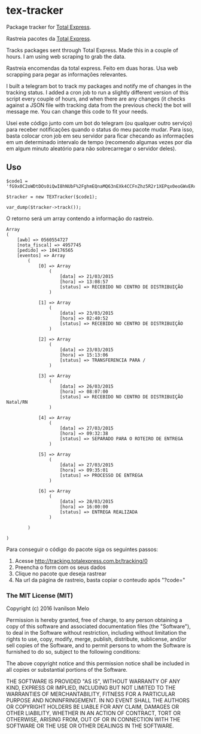 # tex-tracker

Package tracker for [Total Express](http://www.totalexpress.com.br).

Rastreia pacotes da [Total Express](http://www.totalexpress.com.br).

Tracks packages sent through Total Express. Made this in a couple of hours. I am using web scraping to grab the data.

Rastreia encomendas da total express. Feito em duas horas. Usa web scrapping para pegar as informações relevantes.

I built a telegram bot to track my packages and notify me of changes in the tracking status. I added a cron job to run a slightly different version of this script every couple of hours, and when there are any changes (it checks against a JSON file with tracking data from the previous check) the bot will message me. You can change this code to fit your needs.

Usei este código junto com um bot do telegram (ou qualquer outro serviço) para receber notificações quando o status do meu pacote mudar. Para isso, basta colocar cron job em seu servidor para ficar checando as informações em um determinado intervalo de tempo (recomendo algumas vezes por dia em algum minuto aleatório para não sobrecarregar o servidor deles).

## Uso

```
$code1 = 'fG9x0C2oWDtDOs0iQwI8hNUbF%2FghmEQnaMQ63nEXk4CCFnZhz5R2r1XEPqx0eoGWvERcPl4JsiUR4H%2BcvN0OiZkbXgXgVbMFtkbLCq788YTiBcNgwXhTtzKnlxFMLreGOkfLme46KTIMkLYxgyXXae%2BLTC0%3D';

$tracker = new TEXTracker($code1);

var_dump($tracker->track());
```

O retorno será um array contendo a informação do rastreio.

```
Array
(
    [awb] => 0560554727
    [nota_fiscal] => 4957745
    [pedido] => 104176565
    [eventos] => Array
        (
            [0] => Array
                (
                    [data] => 21/03/2015
                    [hora] => 13:08:57
                    [status] => RECEBIDO NO CENTRO DE DISTRIBUIÇÃO
                )

            [1] => Array
                (
                    [data] => 23/03/2015
                    [hora] => 02:40:52
                    [status] => RECEBIDO NO CENTRO DE DISTRIBUIÇÃO
                )

            [2] => Array
                (
                    [data] => 23/03/2015
                    [hora] => 15:13:06
                    [status] => TRANSFERENCIA PARA /
                )

            [3] => Array
                (
                    [data] => 26/03/2015
                    [hora] => 08:07:00
                    [status] => RECEBIDO NO CENTRO DE DISTRIBUIÇÃO Natal/RN
                )

            [4] => Array
                (
                    [data] => 27/03/2015
                    [hora] => 09:32:38
                    [status] => SEPARADO PARA O ROTEIRO DE ENTREGA
                )

            [5] => Array
                (
                    [data] => 27/03/2015
                    [hora] => 09:35:01
                    [status] => PROCESSO DE ENTREGA
                )

            [6] => Array
                (
                    [data] => 28/03/2015
                    [hora] => 16:00:00
                    [status] => ENTREGA REALIZADA
                )

        )

)
```

Para conseguir o código do pacote siga os seguintes passos:
1. Acesse http://tracking.totalexpress.com.br/tracking/0
1. Preencha o form com os seus dados
1. Clique no pacote que deseja rastrear
1. Na url da página de rastreio, basta copiar o conteudo após "?code="


### The MIT License (MIT)

Copyright (c) 2016 Ivanilson Melo

Permission is hereby granted, free of charge, to any person obtaining a copy of this software and associated documentation files (the "Software"), to deal in the Software without restriction, including without limitation the rights to use, copy, modify, merge, publish, distribute, sublicense, and/or sell copies of the Software, and to permit persons to whom the Software is furnished to do so, subject to the following conditions:

The above copyright notice and this permission notice shall be included in all copies or substantial portions of the Software.

THE SOFTWARE IS PROVIDED "AS IS", WITHOUT WARRANTY OF ANY KIND, EXPRESS OR IMPLIED, INCLUDING BUT NOT LIMITED TO THE WARRANTIES OF MERCHANTABILITY, FITNESS FOR A PARTICULAR PURPOSE AND NONINFRINGEMENT. IN NO EVENT SHALL THE AUTHORS OR COPYRIGHT HOLDERS BE LIABLE FOR ANY CLAIM, DAMAGES OR OTHER LIABILITY, WHETHER IN AN ACTION OF CONTRACT, TORT OR OTHERWISE, ARISING FROM, OUT OF OR IN CONNECTION WITH THE SOFTWARE OR THE USE OR OTHER DEALINGS IN THE SOFTWARE.
